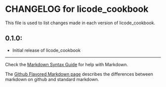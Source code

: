 # CHANGELOG for licode_cookbook

This file is used to list changes made in each version of licode_cookbook.

## 0.1.0:

* Initial release of licode_cookbook

- - -
Check the [Markdown Syntax Guide](http://daringfireball.net/projects/markdown/syntax) for help with Markdown.

The [Github Flavored Markdown page](http://github.github.com/github-flavored-markdown/) describes the differences between markdown on github and standard markdown.
